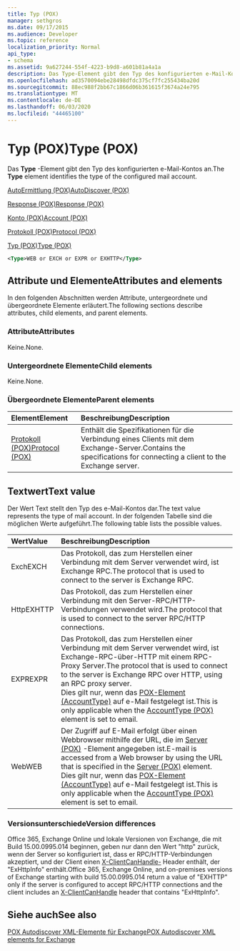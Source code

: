```yaml
---
title: Typ (POX)
manager: sethgros
ms.date: 09/17/2015
ms.audience: Developer
ms.topic: reference
localization_priority: Normal
api_type:
- schema
ms.assetid: 9a627244-554f-4223-b9d8-a601b81a4a1a
description: Das Type-Element gibt den Typ des konfigurierten e-Mail-Kontos an.
ms.openlocfilehash: ad3570094ebe28498dfdc375cf7fc255434ba20d
ms.sourcegitcommit: 88ec988f2bb67c1866d06b361615f3674a24e795
ms.translationtype: MT
ms.contentlocale: de-DE
ms.lasthandoff: 06/03/2020
ms.locfileid: "44465100"
---
```

# <a name="type-pox"></a><span data-ttu-id="7aced-103">Typ (POX)</span><span class="sxs-lookup"><span data-stu-id="7aced-103">Type (POX)</span></span>

<span data-ttu-id="7aced-104">Das **Type** -Element gibt den Typ des konfigurierten e-Mail-Kontos an.</span><span class="sxs-lookup"><span data-stu-id="7aced-104">The **Type** element identifies the type of the configured mail account.</span></span> 
  
[<span data-ttu-id="7aced-105">AutoErmittlung (POX)</span><span class="sxs-lookup"><span data-stu-id="7aced-105">AutoDiscover (POX)</span></span>](autodiscover-pox.md)
  
[<span data-ttu-id="7aced-106">Response (POX)</span><span class="sxs-lookup"><span data-stu-id="7aced-106">Response (POX)</span></span>](response-pox.md)
  
[<span data-ttu-id="7aced-107">Konto (POX)</span><span class="sxs-lookup"><span data-stu-id="7aced-107">Account (POX)</span></span>](account-pox.md)
  
[<span data-ttu-id="7aced-108">Protokoll (POX)</span><span class="sxs-lookup"><span data-stu-id="7aced-108">Protocol (POX)</span></span>](protocol-pox.md)
  
[<span data-ttu-id="7aced-109">Typ (POX)</span><span class="sxs-lookup"><span data-stu-id="7aced-109">Type (POX)</span></span>](type-pox.md)
  
```XML
<Type>WEB or EXCH or EXPR or EXHTTP</Type>
```

## <a name="attributes-and-elements"></a><span data-ttu-id="7aced-110">Attribute und Elemente</span><span class="sxs-lookup"><span data-stu-id="7aced-110">Attributes and elements</span></span>

<span data-ttu-id="7aced-111">In den folgenden Abschnitten werden Attribute, untergeordnete und übergeordnete Elemente erläutert.</span><span class="sxs-lookup"><span data-stu-id="7aced-111">The following sections describe attributes, child elements, and parent elements.</span></span>
  
### <a name="attributes"></a><span data-ttu-id="7aced-112">Attribute</span><span class="sxs-lookup"><span data-stu-id="7aced-112">Attributes</span></span>

<span data-ttu-id="7aced-113">Keine.</span><span class="sxs-lookup"><span data-stu-id="7aced-113">None.</span></span>
  
### <a name="child-elements"></a><span data-ttu-id="7aced-114">Untergeordnete Elemente</span><span class="sxs-lookup"><span data-stu-id="7aced-114">Child elements</span></span>

<span data-ttu-id="7aced-115">Keine.</span><span class="sxs-lookup"><span data-stu-id="7aced-115">None.</span></span>
  
### <a name="parent-elements"></a><span data-ttu-id="7aced-116">Übergeordnete Elemente</span><span class="sxs-lookup"><span data-stu-id="7aced-116">Parent elements</span></span>

|<span data-ttu-id="7aced-117">**Element**</span><span class="sxs-lookup"><span data-stu-id="7aced-117">**Element**</span></span>|<span data-ttu-id="7aced-118">**Beschreibung**</span><span class="sxs-lookup"><span data-stu-id="7aced-118">**Description**</span></span>|
|:-----|:-----|
|[<span data-ttu-id="7aced-119">Protokoll (POX)</span><span class="sxs-lookup"><span data-stu-id="7aced-119">Protocol (POX)</span></span>](protocol-pox.md) <br/> |<span data-ttu-id="7aced-120">Enthält die Spezifikationen für die Verbindung eines Clients mit dem Exchange-Server.</span><span class="sxs-lookup"><span data-stu-id="7aced-120">Contains the specifications for connecting a client to the Exchange server.</span></span>  <br/> |
   
## <a name="text-value"></a><span data-ttu-id="7aced-121">Textwert</span><span class="sxs-lookup"><span data-stu-id="7aced-121">Text value</span></span>

<span data-ttu-id="7aced-122">Der Wert Text stellt den Typ des e-Mail-Kontos dar.</span><span class="sxs-lookup"><span data-stu-id="7aced-122">The text value represents the type of mail account.</span></span> <span data-ttu-id="7aced-123">In der folgenden Tabelle sind die möglichen Werte aufgeführt.</span><span class="sxs-lookup"><span data-stu-id="7aced-123">The following table lists the possible values.</span></span>
  
|<span data-ttu-id="7aced-124">**Wert**</span><span class="sxs-lookup"><span data-stu-id="7aced-124">**Value**</span></span>|<span data-ttu-id="7aced-125">**Beschreibung**</span><span class="sxs-lookup"><span data-stu-id="7aced-125">**Description**</span></span>|
|:-----|:-----|
|<span data-ttu-id="7aced-126">Exch</span><span class="sxs-lookup"><span data-stu-id="7aced-126">EXCH</span></span>  <br/> |<span data-ttu-id="7aced-127">Das Protokoll, das zum Herstellen einer Verbindung mit dem Server verwendet wird, ist Exchange RPC.</span><span class="sxs-lookup"><span data-stu-id="7aced-127">The protocol that is used to connect to the server is Exchange RPC.</span></span>  <br/> |
|<span data-ttu-id="7aced-128">Http</span><span class="sxs-lookup"><span data-stu-id="7aced-128">EXHTTP</span></span>  <br/> |<span data-ttu-id="7aced-129">Das Protokoll, das zum Herstellen einer Verbindung mit den Server-RPC/HTTP-Verbindungen verwendet wird.</span><span class="sxs-lookup"><span data-stu-id="7aced-129">The protocol that is used to connect to the server RPC/HTTP connections.</span></span>  <br/> |
|<span data-ttu-id="7aced-130">EXPR</span><span class="sxs-lookup"><span data-stu-id="7aced-130">EXPR</span></span>  <br/> |<span data-ttu-id="7aced-131">Das Protokoll, das zum Herstellen einer Verbindung mit dem Server verwendet wird, ist Exchange-RPC-über-HTTP mit einem RPC-Proxy Server.</span><span class="sxs-lookup"><span data-stu-id="7aced-131">The protocol that is used to connect to the server is Exchange RPC over HTTP, using an RPC proxy server.</span></span>  <br/> <span data-ttu-id="7aced-132">Dies gilt nur, wenn das [POX-Element (AccountType)](accounttype-pox.md) auf e-Mail festgelegt ist.</span><span class="sxs-lookup"><span data-stu-id="7aced-132">This is only applicable when the [AccountType (POX)](accounttype-pox.md) element is set to email.</span></span>  <br/> |
|<span data-ttu-id="7aced-133">Web</span><span class="sxs-lookup"><span data-stu-id="7aced-133">WEB</span></span>  <br/> |<span data-ttu-id="7aced-134">Der Zugriff auf E-Mail erfolgt über einen Webbrowser mithilfe der URL, die im [Server (POX)](server-pox.md) -Element angegeben ist.</span><span class="sxs-lookup"><span data-stu-id="7aced-134">E-mail is accessed from a Web browser by using the URL that is specified in the [Server (POX)](server-pox.md) element.</span></span>  <br/> <span data-ttu-id="7aced-135">Dies gilt nur, wenn das [POX-Element (AccountType)](accounttype-pox.md) auf e-Mail festgelegt ist.</span><span class="sxs-lookup"><span data-stu-id="7aced-135">This is only applicable when the [AccountType (POX)](accounttype-pox.md) element is set to email.</span></span>  <br/> |
   
### <a name="version-differences"></a><span data-ttu-id="7aced-136">Versionsunterschiede</span><span class="sxs-lookup"><span data-stu-id="7aced-136">Version differences</span></span>

<span data-ttu-id="7aced-137">Office 365, Exchange Online und lokale Versionen von Exchange, die mit Build 15.00.0995.014 beginnen, geben nur dann den Wert "http" zurück, wenn der Server so konfiguriert ist, dass er RPC/HTTP-Verbindungen akzeptiert, und der Client einen [X-ClientCanHandle-](pox-autodiscover-request-for-exchange.md) Header enthält, der "ExHttpInfo" enthält.</span><span class="sxs-lookup"><span data-stu-id="7aced-137">Office 365, Exchange Online, and on-premises versions of Exchange starting with build 15.00.0995.014 return a value of "EXHTTP" only if the server is configured to accept RPC/HTTP connections and the client includes an [X-ClientCanHandle](pox-autodiscover-request-for-exchange.md) header that contains "ExHttpInfo".</span></span> 
  
## <a name="see-also"></a><span data-ttu-id="7aced-138">Siehe auch</span><span class="sxs-lookup"><span data-stu-id="7aced-138">See also</span></span>



[<span data-ttu-id="7aced-139">POX Autodiscover XML-Elemente für Exchange</span><span class="sxs-lookup"><span data-stu-id="7aced-139">POX Autodiscover XML elements for Exchange</span></span>](pox-autodiscover-xml-elements-for-exchange.md)

